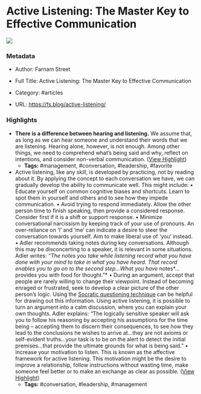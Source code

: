 # Active Listening: The Master Key to Effective Communication

![](https://149664534.v2.pressablecdn.com/wp-content/uploads/2017/07/Shane_Marc.jpg)

### Metadata

- Author: Farnam Street
- Full Title: Active Listening: The Master Key to Effective Communication
- Category: #articles


- URL: https://fs.blog/active-listening/

### Highlights

- **There is a difference between hearing and listening.**
  We assume that, as long as we can hear someone and understand their words that we are listening. Hearing alone, however, is not enough. Among other things, we need to comprehend what’s being said and why, reflect on intentions, and consider non-verbal communication. ([View Highlight](https://read.readwise.io/read/01gqg810we4d1n0e1gwedq37ct))
    - **Tags:** #management, #conversation, #leadership, #favorite
- Active listening, like any skill, is developed by practicing, not by reading about it. By applying the concept to each conversation we have, we can gradually develop the ability to communicate well. This might include:
  • Educate yourself on common cognitive biases and shortcuts. Learn to spot them in yourself and others and to see how they impede communication.
  • Avoid trying to respond immediately. Allow the other person time to finish speaking, then provide a considered response. Consider first if it is a shift or support response.
  • Minimize conversational narcissism by keeping track of your use of pronouns. An over-reliance on ‘I’ and ‘me’ can indicate a desire to steer the conversation towards yourself. Aim to make liberal use of ‘you’ instead.
  • Adler recommends taking notes during key conversations. Although this may be disconcerting to a speaker, it is relevant in some situations. Adler writes: *“The notes you take while listening record what you have done with your mind to take in what you have heard. That record enables you to go on to the second step…What you have* notes*…provides you with food for thought.”*
  • During an argument, accept that people are rarely willing to change their viewpoint. Instead of becoming enraged or frustrated, seek to develop a clear picture of the other person’s logic. Using the [Socratic questioning technique](https://www.farnamstreetblog.com/2017/05/proximate-vs-root-causes/) can be helpful for drawing out this information. Using active listening, it is possible to turn an argument into a calm discussion, where you can explain your own thoughts. Adler explains: “The logically sensitive speaker will ask you to follow his reasoning by accepting his assumptions for the time being – accepting them to discern their consequences, to see how they lead to the conclusions he wishes to arrive at…they are not axioms or self-evident truths…your task is to be on the alert to detect the initial premises…that provide the ultimate grounds for what is being said.”
  • Increase your motivation to listen. This is known as the affective framework for active listening. This motivation might be the desire to improve a relationship, follow instructions without wasting time, make someone feel better or to make an exchange as clear as possible. ([View Highlight](https://read.readwise.io/read/01gqg83q5mk6hvw1vk3a0142e7))
    - **Tags:** #conversation, #leadership, #management
